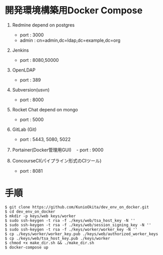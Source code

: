 # 開発環境構築用Docker Compose

1. Redmine depend on postgres  
    - port : 3000  
    - admin : cn=admin,dc=ldap,dc=example,dc=org  

2. Jenkins
    - port : 8080,50000  

3. OpenLDAP
    - port : 389  

4. Subversion(usvn)  
    - port : 8000

5. Rocket Chat depend on mongo  
    - port : 5000  

6. GitLab (Git)  
    - port : 5443, 5080, 5022  

7. Portainer(Docker管理用GUI) 
    - port : 9000  

8. ConcourseCI(パイプライン形式のCIツール)
    - port : 8081

# 手順

    $ git clone https://github.com/KunioOkita/dev_env_on_docker.git
    $ cd dev_env_on_docker
    $ mkdir -p keys/web keys/worker
    $ sudo ssh-keygen -t rsa -f ./keys/web/tsa_host_key -N ''
    $ sudo ssh-keygen -t rsa -f ./keys/web/session_signing_key -N ''
    $ sudo ssh-keygen -t rsa -f ./keys/worker/worker_key -N ''
    $ cp ./keys/worker/worker_key.pub ./keys/web/authorized_worker_keys
    $ cp ./keys/web/tsa_host_key.pub ./keys/worker
    $ chmod +x make_dir.sh && ./make_dir.sh
    $ docker-compose up
